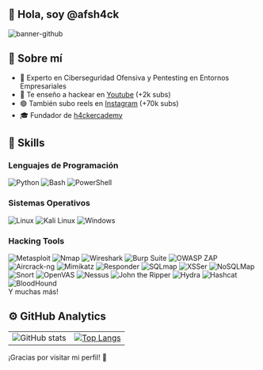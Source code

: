 ## 👋 Hola, soy @afsh4ck
![banner-github](https://github.com/afsh4ck/afsh4ck/assets/132138425/248f7a6a-08a4-4d34-8e91-e0d57941d085)


## 🚀 Sobre mí
<ul dir="auto">
<li>👾 Experto en Ciberseguridad Ofensiva y Pentesting en Entornos Empresariales</li>
<li>🎥 Te enseño a hackear en <a href="https://youtube.com/@afsh4ck?sub_confirmation=1" rel="nofollow">Youtube</a> (+2k subs)</li>
<li>🟢 También subo reels en <a href="https://youtube.com/@afsh4ck?sub_confirmation=1" rel="nofollow">Instagram</a> (+70k subs)</li>
<li>🎓 Fundador de <a href="https://www.h4ckercademy.com" rel="nofollow">h4ckercademy</a></li>
</ul>

## 🔧 Skills
### Lenguajes de Programación
![Python](https://img.shields.io/badge/Python-3776AB?style=for-the-badge&logo=python&logoColor=white)
![Bash](https://img.shields.io/badge/Bash-4EAA25?style=for-the-badge&logo=gnu-bash&logoColor=white)
![PowerShell](https://img.shields.io/badge/PowerShell-5391FE?style=for-the-badge&logo=powershell&logoColor=white)

### Sistemas Operativos
![Linux](https://img.shields.io/badge/Linux-FCC624?style=for-the-badge&logo=linux&logoColor=black)
![Kali Linux](https://img.shields.io/badge/Kali_Linux-557C94?style=for-the-badge&logo=kali-linux&logoColor=white)
![Windows](https://img.shields.io/badge/Windows-0078D6?style=for-the-badge&logo=windows&logoColor=white)

### Hacking Tools
![Metasploit](https://img.shields.io/badge/Metasploit-4986B1?style=for-the-badge&logo=metasploit&logoColor=white)
![Nmap](https://img.shields.io/badge/Nmap-7C3BE4?style=for-the-badge&logo=nmap&logoColor=white)
![Wireshark](https://img.shields.io/badge/Wireshark-1679A7?style=for-the-badge&logo=wireshark&logoColor=white)
![Burp Suite](https://img.shields.io/badge/Burp_Suite-FF6F00?style=for-the-badge&logo=burp-suite&logoColor=white)
![OWASP ZAP](https://img.shields.io/badge/OWASP_ZAP-000000?style=for-the-badge&logo=owasp&logoColor=white)
![Aircrack-ng](https://img.shields.io/badge/Aircrack--ng-000000?style=for-the-badge&logo=aircrack-ng&logoColor=white)
![Mimikatz](https://img.shields.io/badge/Mimikatz-DC143C?style=for-the-badge&logo=mimikatz&logoColor=white)
![Responder](https://img.shields.io/badge/Responder-FF0000?style=for-the-badge&logo=ghost&logoColor=white)
![SQLmap](https://img.shields.io/badge/SQLmap-3E6E93?style=for-the-badge&logo=sqlmap&logoColor=white)
![XSSer](https://img.shields.io/badge/XSSer-000000?style=for-the-badge&logo=xss&logoColor=white)
![NoSQLMap](https://img.shields.io/badge/NoSQLMap-0B5394?style=for-the-badge&logo=nosqlmap&logoColor=white)
![Snort](https://img.shields.io/badge/Snort-FF5C93?style=for-the-badge&logo=snort&logoColor=white)
![OpenVAS](https://img.shields.io/badge/OpenVAS-008000?style=for-the-badge&logo=openvas&logoColor=white)
![Nessus](https://img.shields.io/badge/Nessus-22BB33?style=for-the-badge&logo=tenable&logoColor=white)
![John the Ripper](https://img.shields.io/badge/John_the_Ripper-AA1111?style=for-the-badge&logo=jtr&logoColor=white)
![Hydra](https://img.shields.io/badge/Hydra-333399?style=for-the-badge&logo=hydra&logoColor=white)
![Hashcat](https://img.shields.io/badge/Hashcat-994422?style=for-the-badge&logo=hashcat&logoColor=white)
![BloodHound](https://img.shields.io/badge/BloodHound-cc0000?style=for-the-badge&logo=bloodhound&logoColor=white)
<br>
Y muchas más!

## ⚙️ GitHub Analytics
<table>
  <tr>
    <td>
      <img src="https://github-readme-stats.vercel.app/api?username=afsh4ck&show_icons=true&theme=merko" alt="GitHub stats">
    </td>
    <td>
      <a href="https://github.com/afsh4ck/github-readme-stats">
        <img src="https://github-readme-stats.vercel.app/api/top-langs/?username=afsh4ck&layout=compact&theme=merko" alt="Top Langs">
      </a>
    </td>
  </tr>
</table>

¡Gracias por visitar mi perfil! 🚀

